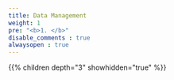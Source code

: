 ```yaml
---
title: Data Management
weight: 1
pre: "<b>1. </b>"
disable_comments : true
alwaysopen : true
---
```

{{% children depth="3" showhidden="true" %}}
